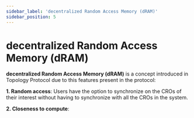 ```yaml
---
sidebar_label: 'decentralized Random Access Memory (dRAM)'
sidebar_position: 5
---
```


# decentralized Random Access Memory (dRAM)

**decentralized Random Access Memory (dRAM)** is a concept introduced in Topology Protocol due to this features present in the protocol:

**1. Random access**: Users have the option to synchronize on the CROs of their interest without having to synchronize with all the CROs in the system.

**2. Closeness to compute**:




